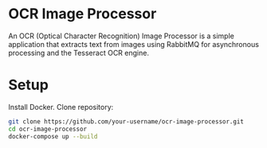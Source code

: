 # OCR Image Processor
An OCR (Optical Character Recognition) Image Processor is a simple application that extracts text from images using RabbitMQ for asynchronous processing and the Tesseract OCR engine.
# Setup
Install Docker.
Clone repository:
```bash
git clone https://github.com/your-username/ocr-image-processor.git
cd ocr-image-processor
docker-compose up --build
```
